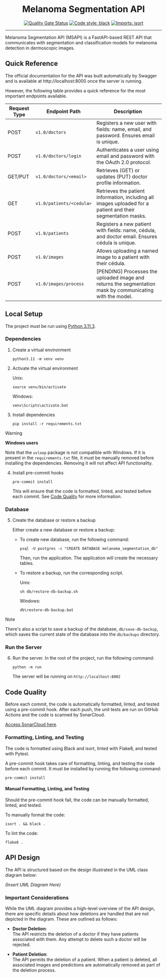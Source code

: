 <h1 align="center">Melanoma Segmentation API</h1>

<p align="center">
   <a href="https://sonarcloud.io/summary/new_code?id=fedemelo_MSAPI"><img src="https://sonarcloud.io/api/project_badges/measure?project=fedemelo_MSAPI&metric=alert_status" alt="Quality Gate Status"></a>
   <a href="https://github.com/psf/black"><img src="https://img.shields.io/badge/code%20style-black-000000.svg" alt="Code style: black"></a>
   <a href="https://pycqa.github.io/isort/"><img src="https://img.shields.io/badge/%20imports-isort-%231674b1?style=flat&labelColor=ef8336" alt="Imports: isort"></a>
</p>


---


Melanoma Segmentation API (MSAPI) is a FastAPI-based REST API that communicates with segmentation and classification models for melanoma detection in dermoscopic images.

## Quick Reference

The official documentation for the API was built automatically by Swagger and is available at http://localhost:8000 once the server is running.

However, the following table provides a quick reference for the most important endpoints available.

| **Request Type** | **Endpoint Path**        | **Description**                                                                                              |
| ---------------- | ------------------------ | ------------------------------------------------------------------------------------------------------------ |
| POST             | `v1.0/doctors`           | Registers a new user with fields: name, email, and password. Ensures email is unique.                        |
| POST             | `v1.0/doctors/login`     | Authenticates a user using email and password with the OAuth 2.0 protocol.                                   |
| GET/PUT          | `v1.0/doctors/<email>`   | Retrieves (GET) or updates (PUT) doctor profile information.                                                 |
| GET              | `v1.0/patients/<cedula>` | Retrieves the patient information, including all images uploaded for a patient and their segmentation masks. |
| POST             | `v1.0/patients`          | Registers a new patient with fields: name, cédula, and doctor email. Ensures cédula is unique.               |
| POST             | `v1.0/images`            | Allows uploading a named image to a patient with their cédula.                                               |
| POST             | `v1.0/images/process`    | [PENDING] Processes the uploaded image and returns the segmentation mask by communicating with the model.    |

## Local Setup

The project must be run using [Python 3.11.3](https://www.python.org/downloads/release/python-3113/).

### Dependencies

1. Create a virtual environment

   ```shell
   python3.11 -m venv venv
   ```

2. Activate the virtual environment

   Unix:

   ```shell
   source venv/bin/activate
   ```

   Windows:

   ```batch
   venv\Scripts\activate.bat
   ```

3. Install dependencies

   ```shell
   pip install -r requirements.txt
   ```

> [!WARNING]
> **Windows users**
>
> Note that the `uvloop` package is not compatible with Windows. If it is present in the `requirements.txt` file, it must be manually removed before installing the dependencies. Removing it will not affect API functionality.


4. Install pre-commit hooks

   ```shell
   pre-commit install
   ```

   This will ensure that the code is formatted, linted, and tested before each commit. See [Code Quality](#code-quality) for more information.

### Database

5. Create the database or restore a backup

   Either create a new database or restore a backup:
   - To create new database, run the following command:
      ```shell
      psql -U postgres -c "CREATE DATABASE melanoma_segmentation_db"
      ```
      Then, run the application. The application will create the necessary tables.

   - To restore a backup, run the corresponding script.

      Unix:

      ```shell
      sh db/restore-db-backup.sh
      ```

      Windows:

      ```batch
      db\restore-db-backup.bat
      ```
   
 > [!NOTE] 
 > There's also a script to save a backup of the database, `db/save-db-backup`, which saves the current state of the database into the `db/backups` directory.

### Run the Server

6. Run the server. In the root of the project, run the following command:

   ```shell
   python -m run
   ```

   The server will be running on `http://localhost:8002`

## Code Quality

Before each commit, the code is automatically formatted, linted, and tested using a pre-commit hook.
After each push, the unit tests are run on GitHub Actions and the code is scanned by SonarCloud.

[Access SonarCloud here](https://sonarcloud.io/summary/overall?id=fedemelo_MSAPI).

### Formatting, Linting, and Testing

The code is formatted using Black and isort, linted with Flake8, and tested with Pytest.

A pre-commit hook takes care of formatting, linting, and testing the code before each commit. It must be installed by running the following command:

```shell
pre-commit install
```

#### Manual Formatting, Linting, and Testing

Should the pre-commit hook fail, the code can be manually formatted, linted, and tested.

To manually format the code:

```shell
isort . && black .
```

To lint the code:

```shell
flake8 .
```

## API Design

The API is structured based on the design illustrated in the UML class diagram below:

*(Insert UML Diagram Here)*

### Important Considerations

While the UML diagram provides a high-level overview of the API design, there are specific details about how deletions are handled that are not depicted in the diagram. These are outlined as follows:

- **Doctor Deletion**:  
  The API restricts the deletion of a doctor if they have patients associated with them. Any attempt to delete such a doctor will be rejected.

- **Patient Deletion**:  
  The API permits the deletion of a patient. When a patient is deleted, all associated images and predictions are automatically removed as part of the deletion process. 
